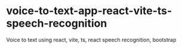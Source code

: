 # voice-to-text-app-react-vite-ts-speech-recognition
Voice to text using react, vite, ts, react speech recognition, bootstrap
